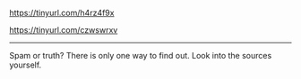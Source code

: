 https://tinyurl.com/h4rz4f9x

https://tinyurl.com/czwswrxv

----

Spam or truth? There is only one way to find out. Look into the sources yourself.

